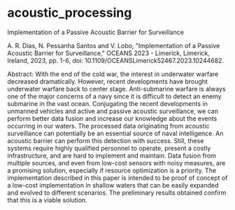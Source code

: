 # acoustic_processing
Implementation of a Passive Acoustic Barrier for Surveillance

A. R. Dias, N. Pessanha Santos and V. Lobo, "Implementation of a Passive Acoustic Barrier for Surveillance," OCEANS 2023 - Limerick, Limerick, Ireland, 2023, pp. 1-6, doi: 10.1109/OCEANSLimerick52467.2023.10244682.

Abstract:
With the end of the cold war, the interest in underwater warfare decreased dramatically. However, recent developments have brought underwater warfare back to center stage. Anti-submarine warfare is always one of the major concerns of a navy since it is difficult to detect an enemy submarine in the vast ocean. Conjugating the recent developments in unmanned vehicles and active and passive acoustic surveillance, we can perform better data fusion and increase our knowledge about the events occurring in our waters. The processed data originating from acoustic surveillance can potentially be an essential source of naval intelligence. An acoustic barrier can perform this detection with success. Still, these systems require highly qualified personnel to operate, present a costly infrastructure, and are hard to implement and maintain. Data fusion from multiple sources, and even from low-cost sensors with noisy measures, are a promising solution, especially if resource optimization is a priority. The implementation described in this paper is intended to be proof of concept of a low-cost implementation in shallow waters that can be easily expanded and evolved to different scenarios. The preliminary results obtained confirm that this is a viable solution.
